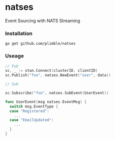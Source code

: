 # natses
Event Sourcing with NATS Streaming

### Installation

```
go get github.com/plimble/natses
```

### Useage

```go
// Pub
sc, _ := stan.Connect(clusterID, clientID)
sc.Publish("foo", natses.NewEvent("user", data))
```

```go
// Sub

sc.Subscribe("foo", natses.SubEvent(UserEvent))

func UserEvent(msg natses.EventMsg) {
  switch msg.EventType {
  case "Registered":
    ...
  case "EmailUpdated":
    ...
  }
}

```

